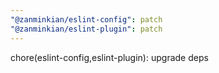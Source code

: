 ```yaml
---
"@zanminkian/eslint-config": patch
"@zanminkian/eslint-plugin": patch
---
```


chore(eslint-config,eslint-plugin): upgrade deps
